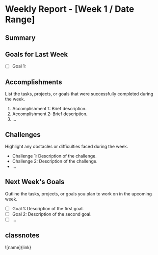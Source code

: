 # Weekly Report - [Week 1 / Date Range]

## Summary


## Goals for Last Week
- [ ] Goal 1: 


## Accomplishments
List the tasks, projects, or goals that were successfully completed during the week.

1. Accomplishment 1: Brief description.
2. Accomplishment 2: Brief description.
3. ...

## Challenges
Highlight any obstacles or difficulties faced during the week.

- Challenge 1: Description of the challenge.
- Challenge 2: Description of the challenge.
- ...

## Next Week's Goals
Outline the tasks, projects, or goals you plan to work on in the upcoming week.

- [ ] Goal 1: Description of the first goal.
- [ ] Goal 2: Description of the second goal.
- [ ] ...

## classnotes
![name]{link}

